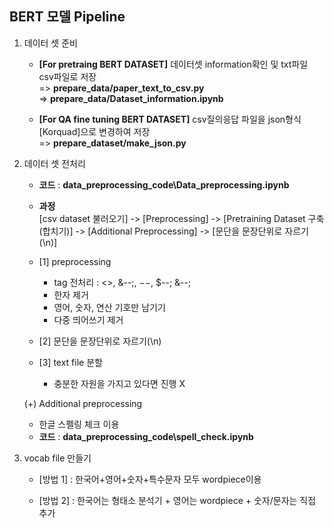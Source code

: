 ## BERT 모델 Pipeline ##


1. 데이터 셋 준비

    * **[For pretraing BERT DATASET]** 데이터셋 information확인 및 txt파일 csv파일로 저장<br>
    => **prepare_data/paper_text_to_csv.py** <br>
    => **prepare_data/Dataset_information.ipynb**

    * **[For QA fine tuning BERT DATASET]** csv질의응답 파일을 json형식[Korquad]으로 변경하여 저장 <br>
    => **prepare_dataset/make_json.py**

2. 데이터 셋 전처리

    * **코드** : **data_preprocessing_code\Data_preprocessing.ipynb**
    * **과정** <br>
    [csv dataset 불러오기] -> [Preprocessing] -> [Pretraining Dataset 구축(합치기)] -> [Additional Preprocessing] -> [문단을 문장단위로 자르기(\n)]

    * [1] preprocessing
        - tag 전처리 : <>, &--;, $--$, $--; &--;
        - 한자 제거
        - 영어, 숫자, 연산 기호만 남기기
        - 다중 띄어쓰기 제거
    
    * [2] 문단을 문장단위로 자르기(\n)

    * [3] text file 분할
        - 충분한 자원을 가지고 있다면 진행 X
    
    (+) Additional preprocessing<br>
     - 한글 스펠링 체크 이용
     - **코드** : **data_preprocessing_code\spell_check.ipynb**

3. vocab file 만들기

    - [방법 1] : 한국어+영어+숫자+특수문자 모두 wordpiece이용

    - [방법 2] : 한국어는 형태소 분석기 + 영어는 wordpiece + 숫자/문자는 직접 추가
